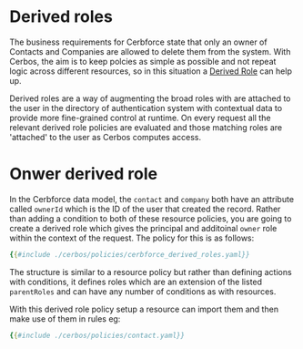 # Derived roles

The business requirements for Cerbforce state that only an owner of Contacts and Companies are allowed to delete them from the system. With Cerbos, the aim is to keep polcies as simple as possible and not repeat logic across different resources, so in this situation a [Derived Role](https://docs.cerbos.dev/cerbos/latest/policies/derived_roles.html) can help up.


 Derived roles are a way of augmenting the broad roles with are attached to the user in the directory of authentication system with contextual data to provide more fine-grained control at runtime. On every request all the relevant derived role policies are evaluated and those matching roles are 'attached' to the user as Cerbos computes access.

 # Onwer derived role

 In the Cerbforce data model, the `contact` and `company` both have an attribute called `ownerId` which is the ID of the user that created the record. Rather than adding a condition to both of these resource policies, you are going to create a derived role which gives the principal and additoinal `owner` role within the context of the request. The policy for this is as follows:

 ```yaml
{{#include ./cerbos/policies/cerbforce_derived_roles.yaml}}
```

The structure is similar to a resource policy but rather than defining actions with conditions, it defines roles which are an extension of the listed `parentRoles` and can have any number of conditions as with resources.

With this derived role policy setup a resource can import them and then make use of them in rules eg:

```yaml
{{#include ./cerbos/policies/contact.yaml}}
```